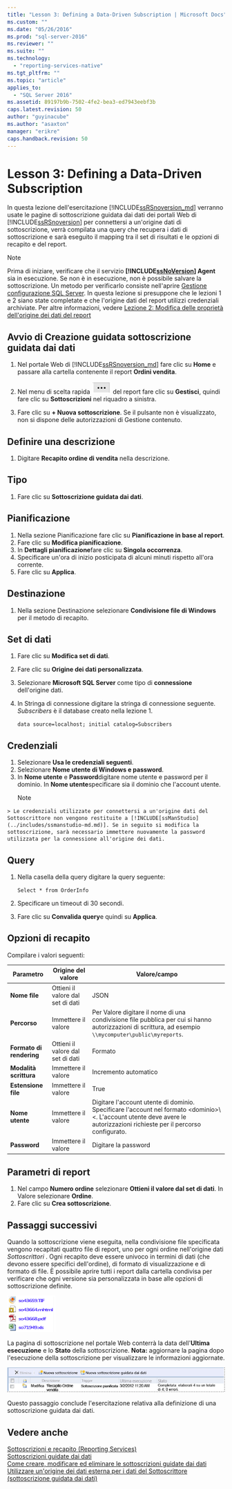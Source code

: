 ```yaml
---
title: "Lesson 3: Defining a Data-Driven Subscription | Microsoft Docs"
ms.custom: ""
ms.date: "05/26/2016"
ms.prod: "sql-server-2016"
ms.reviewer: ""
ms.suite: ""
ms.technology: 
  - "reporting-services-native"
ms.tgt_pltfrm: ""
ms.topic: "article"
applies_to: 
  - "SQL Server 2016"
ms.assetid: 89197b9b-7502-4fe2-bea3-ed7943eebf3b
caps.latest.revision: 50
author: "guyinacube"
ms.author: "asaxton"
manager: "erikre"
caps.handback.revision: 50
---
```

# Lesson 3: Defining a Data-Driven Subscription
In questa lezione dell'esercitazione [!INCLUDE[ssRSnoversion_md](../includes/ssrsnoversion-md.md)] verranno usate le pagine di sottoscrizione guidata dai dati dei portali Web di [!INCLUDE[ssRSnoversion](../includes/ssrsnoversion-md.md)] per connettersi a un'origine dati di sottoscrizione, verrà compilata una query che recupera i dati di sottoscrizione e sarà eseguito il mapping tra il set di risultati e le opzioni di recapito e del report.  
  
> [!NOTE]  
> Prima di iniziare, verificare che il servizio **[!INCLUDE[ssNoVersion](../includes/ssnoversion-md.md)] Agent** sia in esecuzione. Se non è in esecuzione, non è possibile salvare la sottoscrizione.  Un metodo per verificarlo consiste nell'aprire [Gestione configurazione SQL Server](../relational-databases/sql-server-configuration-manager.md).
In questa lezione si presuppone che le lezioni 1 e 2 siano state completate e che l'origine dati del report utilizzi credenziali archiviate.  Per altre informazioni, vedere [Lezione 2: Modifica delle proprietà dell'origine dei dati del report](../reporting-services/lesson-2-modifying-the-report-data-source-properties.md)  
  
## <a name="bkmk_startwizard"></a>Avvio di Creazione guidata sottoscrizione guidata dai dati  
  
1.  Nel portale Web di [!INCLUDE[ssRSnoversion_md](../includes/ssrsnoversion-md.md)] fare clic su **Home** e passare alla cartella contenente il report **Ordini vendita**.  
  
2.  Nel menu di scelta rapida ![ssrs_tutorial_datadriven_reportmenu](../reporting-services/media/ssrs-tutorial-datadriven-reportmenu.png) del report fare clic su **Gestisci**, quindi fare clic su **Sottoscrizioni** nel riquadro a sinistra.  
  
3.  Fare clic su **+ Nuova sottoscrizione**. Se il pulsante non è visualizzato, non si dispone delle autorizzazioni di Gestione contenuto. 
  
## Definire una descrizione  
1.  Digitare **Recapito ordine di vendita** nella descrizione.
## Tipo
1.  Fare clic su **Sottoscrizione guidata dai dati**.  
## Pianificazione
1. Nella sezione Pianificazione fare clic su **Pianificazione in base al report**.
2. Fare clic su **Modifica pianificazione**.
3.  In **Dettagli pianificazione**fare clic su **Singola occorrenza**.  
4.  Specificare un'ora di inizio posticipata di alcuni minuti rispetto all'ora corrente.  
5.  Fare clic su **Applica**.
## Destinazione  
1.  Nella sezione Destinazione selezionare **Condivisione file di Windows** per il metodo di recapito.  

## Set di dati
1. Fare clic su **Modifica set di dati**.
2. Fare clic su **Origine dei dati personalizzata**.
3. Selezionare **Microsoft SQL Server** come tipo di **connessione** dell'origine dati.
4. In Stringa di connessione digitare la stringa di connessione seguente. *Subscribers* è il database creato nella lezione 1. 
  
    ```  
    data source=localhost; initial catalog=Subscribers
    ```
    
 ## Credenziali
 1. Selezionare **Usa le credenziali seguenti**.
 2. Selezionare **Nome utente di Windows e password**.
 3.  In **Nome utente** e **Password**digitare nome utente e password per il dominio. In **Nome utente**specificare sia il dominio che l'account utente.
     > [!NOTE]  
    > Le credenziali utilizzate per connettersi a un'origine dati del Sottoscrittore non vengono restituite a [!INCLUDE[ssManStudio](../includes/ssmanstudio-md.md)]. Se in seguito si modifica la sottoscrizione, sarà necessario immettere nuovamente la password utilizzata per la connessione all'origine dei dati.
## Query      
1.  Nella casella della query digitare la query seguente:  
  
    ```  
    Select * from OrderInfo  
    ```  
  
2.  Specificare un timeout di 30 secondi.  
  
3.  Fare clic su **Convalida query**e quindi su **Applica**.
## Opzioni di recapito
Compilare i valori seguenti:

Parametro  |Origine del valore  | Valore/campo  
---------|---------|---------
**Nome file**     |Ottieni il valore dal set di dati | JSON     
**Percorso**     | Immettere il valore  | Per Valore digitare il nome di una condivisione file pubblica per cui si hanno autorizzazioni di scrittura, ad esempio `\\mycomputer\public\myreports`. 
**Formato di rendering** | Ottieni il valore dal set di dati | Formato
**Modalità scrittura**| Immettere il valore| Incremento automatico    
**Estensione file** |Immettere il valore |True
**Nome utente** | Immettere il valore | Digitare l'account utente di dominio. Specificare l'account nel formato \<dominio>\\\<<account>. L'account utente deve avere le autorizzazioni richieste per il percorso configurato. 
**Password** | Immettere il valore | Digitare la password

## Parametri di report
 1. Nel campo **Numero ordine** selezionare **Ottieni il valore dal set di dati**. In Valore selezionare **Ordine**. 
 2. Fare clic su **Crea sottoscrizione**.
   
## Passaggi successivi  
Quando la sottoscrizione viene eseguita, nella condivisione file specificata vengono recapitati quattro file di report, uno per ogni ordine nell'origine dati *Sottoscrittori* . Ogni recapito deve essere univoco in termini di dati (che devono essere specifici dell'ordine), di formato di visualizzazione e di formato di file. È possibile aprire tutti i report dalla cartella condivisa per verificare che ogni versione sia personalizzata in base alle opzioni di sottoscrizione definite.  
  
![Elenco di file creati dalla sottoscrizione](../reporting-services/media/ssrs-tutorial-datadriven-subscription-filelist.gif "Elenco di file creati dalla sottoscrizione")  
  
La pagina di sottoscrizione nel portale Web conterrà la data dell'**Ultima esecuzione** e lo **Stato** della sottoscrizione. 
**Nota:** aggiornare la pagina dopo l'esecuzione della sottoscrizione per visualizzare le informazioni aggiornate.  
    
![Risultati della sottoscrizione in Gestione report](../reporting-services/media/ssrs-tutorial-datadriven-subscription-status-reportmanager.gif "Risultati della sottoscrizione in Gestione report")  
  
Questo passaggio conclude l'esercitazione relativa alla definizione di una sottoscrizione guidata dai dati.   
  
## Vedere anche  
[Sottoscrizioni e recapito &#40;Reporting Services&#41;](../reporting-services/subscriptions/subscriptions-and-delivery-reporting-services.md)  
[Sottoscrizioni guidate dai dati](../reporting-services/subscriptions/data-driven-subscriptions.md)  
[Come creare, modificare ed eliminare le sottoscrizioni guidate dai dati](../reporting-services/subscriptions/create-modify-and-delete-data-driven-subscriptions.md)  
[Utilizzare un'origine dei dati esterna per i dati del Sottoscrittore &#40;sottoscrizione guidata dai dati&#41;](../reporting-services/subscriptions/use-an-external-data-source-for-subscriber-data-data-driven-subscription.md)  
  
  
  
